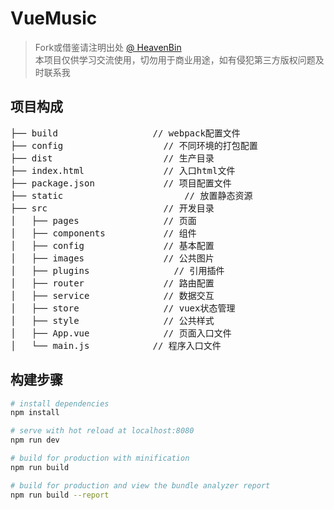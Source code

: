 # VueMusic

> Fork或借鉴请注明出处 [@ HeavenBin](https://heavenbin.github.io/VueMusic/)  
> 本项目仅供学习交流使用，切勿用于商业用途，如有侵犯第三方版权问题及时联系我

## 项目构成

<pre>
├── build                  // webpack配置文件
├── config            		 // 不同环境的打包配置
├── dist               		 // 生产目录
├── index.html          	 // 入口html文件
├── package.json      		 // 项目配置文件
├── static       			     // 放置静态资源
├── src                		 // 开发目录
│   ├── pages     		     // 页面
│   ├── components     		 // 组件
│   ├── config     		     // 基本配置
│   ├── images     		     // 公共图片
│   ├── plugins     		   // 引用插件
│   ├── router     		     // 路由配置
│   ├── service         	 // 数据交互
│   ├── store     		     // vuex状态管理
│   ├── style     		     // 公共样式
│   ├── App.vue          	 // 页面入口文件
│   └── main.js       	   // 程序入口文件
</pre>

## 构建步骤

``` bash
# install dependencies
npm install

# serve with hot reload at localhost:8080
npm run dev

# build for production with minification
npm run build

# build for production and view the bundle analyzer report
npm run build --report
```
